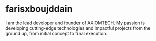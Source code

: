 # farisxboujddain
I am the lead developer and founder of AXIOMTECH. My passion is developing cutting-edge technologies and impactful projects from the ground up, from initial concept to final execution.
